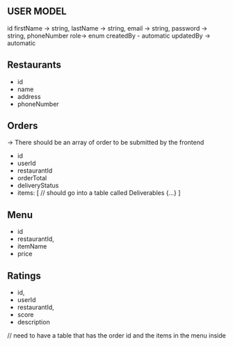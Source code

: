 ## USER MODEL

id
firstName -> string,
lastName -> string,
email -> string,
password -> string,
phoneNumber
role-> enum
createdBy - automatic
updatedBy -> automatic

## Restaurants

- id
- name
- address
- phoneNumber

## Orders

-> There should be an array of order to be submitted by the frontend

- id
- userId
- restaurantId
- orderTotal
- deliveryStatus
- items: [ // should go into a table called Deliverables
  {...}
  ]

## Menu

- id
- restaurantId,
- itemName
- price

## Ratings

- id,
- userId
- restaurantId,
- score
- description

// need to have a table that has the order id and the items in the menu inside
